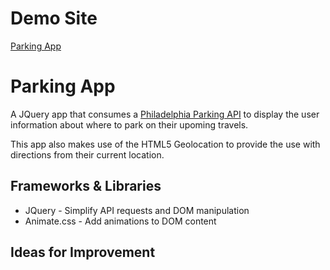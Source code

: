 # Demo Site
[Parking App](demonic-cattle.surge.sh)

# Parking App
A JQuery app that consumes a [Philadelphia Parking API](http://phlapi.com/airportparking.html)
to display the user information about where to park on their upoming travels.

This app also makes use of the HTML5 Geolocation to provide the use with directions from their current location.

## Frameworks & Libraries
- JQuery - Simplify API requests and DOM manipulation
- Animate.css - Add animations to DOM content

## Ideas for Improvement
